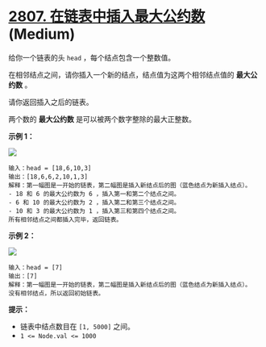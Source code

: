 # [2807. 在链表中插入最大公约数][link] (Medium)

[link]: https://leetcode.cn/problems/insert-greatest-common-divisors-in-linked-list/

给你一个链表的头 `head` ，每个结点包含一个整数值。

在相邻结点之间，请你插入一个新的结点，结点值为这两个相邻结点值的 **最大公约数** 。

请你返回插入之后的链表。

两个数的 **最大公约数** 是可以被两个数字整除的最大正整数。

**示例 1：**

![](https://assets.leetcode.com/uploads/2023/07/18/ex1_copy.png)

```
输入：head = [18,6,10,3]
输出：[18,6,6,2,10,1,3]
解释：第一幅图是一开始的链表，第二幅图是插入新结点后的图（蓝色结点为新插入结点）。
- 18 和 6 的最大公约数为 6 ，插入第一和第二个结点之间。
- 6 和 10 的最大公约数为 2 ，插入第二和第三个结点之间。
- 10 和 3 的最大公约数为 1 ，插入第三和第四个结点之间。
所有相邻结点之间都插入完毕，返回链表。

```

**示例 2：**

![](https://assets.leetcode.com/uploads/2023/07/18/ex2_copy1.png)

```
输入：head = [7]
输出：[7]
解释：第一幅图是一开始的链表，第二幅图是插入新结点后的图（蓝色结点为新插入结点）。
没有相邻结点，所以返回初始链表。

```

**提示：**

- 链表中结点数目在 `[1, 5000]` 之间。
- `1 <= Node.val <= 1000`
